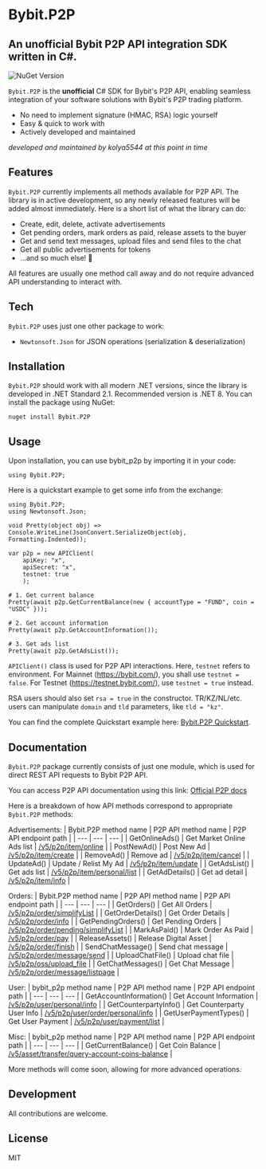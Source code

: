 # Bybit.P2P
## An unofficial Bybit P2P API integration SDK written in C#.

![NuGet Version](https://img.shields.io/nuget/v/Bybit.P2P)

`Bybit.P2P` is the **unofficial** C# SDK for Bybit's P2P API, enabling seamless integration of your software solutions with Bybit's P2P trading platform.

- No need to implement signature (HMAC, RSA) logic yourself
- Easy & quick to work with
- Actively developed and maintained

*developed and maintained by kolya5544 at this point in time*

## Features

`Bybit.P2P` currently implements all methods available for P2P API. The library is in active development, so any newly released features will be added almost immediately. Here is a short list of what the library can do:

- Create, edit, delete, activate advertisements
- Get pending orders, mark orders as paid, release assets to the buyer
- Get and send text messages, upload files and send files to the chat
- Get all public advertisements for tokens
- ...and so much else! 🌟

All features are usually one method call away and do not require advanced API understanding to interact with.

## Tech

`Bybit.P2P` uses just one other package to work:

- `Newtonsoft.Json` for JSON operations (serialization & deserialization)

## Installation

`Bybit.P2P` should work with all modern .NET versions, since the library is developed in .NET Standard 2.1. Recommended version is .NET 8. You can install the package using NuGet:
```
nuget install Bybit.P2P
```

## Usage

Upon installation, you can use bybit_p2p by importing it in your code:
```
using Bybit.P2P;
```

Here is a quickstart example to get some info from the exchange:
```
using Bybit.P2P;
using Newtonsoft.Json;

void Pretty(object obj) => Console.WriteLine(JsonConvert.SerializeObject(obj, Formatting.Indented));

var p2p = new APIClient(
    apiKey: "x",
    apiSecret: "x",
    testnet: true
    );

# 1. Get current balance
Pretty(await p2p.GetCurrentBalance(new { accountType = "FUND", coin = "USDC" }));

# 2. Get account information
Pretty(await p2p.GetAccountInformation());

# 3. Get ads list
Pretty(await p2p.GetAdsList());
```

`APIClient()` class is used for P2P API interactions. Here, `testnet` refers to environment. For Mainnet (https://bybit.com/), you shall use `testnet = false`. For Testnet (https://testnet.bybit.com/), use `testnet = true` instead.

RSA users should also set `rsa = true` in the constructor. TR/KZ/NL/etc. users can manipulate `domain` and `tld` parameters, like `tld = "kz"`.

You can find the complete Quickstart example here: [Bybit.P2P Quickstart](https://github.com/kolya5544/Bybit.P2P/tree/master/examples/Quickstart.cs).

## Documentation

`Bybit.P2P` package currently consists of just one module, which is used for direct REST API requests to Bybit P2P API.

You can access P2P API documentation using this link: [Official P2P docs](https://bybit-exchange.github.io/docs/p2p/guide)

Here is a breakdown of how API methods correspond to appropriate `Bybit.P2P` methods:

Advertisements:
| Bybit.P2P method name | P2P API method name | P2P API endpoint path |
| --- | --- | --- |
| GetOnlineAds() | Get Market Online Ads list | [/v5/p2p/item/online](https://bybit-exchange.github.io/docs/p2p/ad/online-ad-list) |
| PostNewAd() | Post New Ad | [/v5/p2p/item/create](https://bybit-exchange.github.io/docs/p2p/ad/post-new-ad) |
| RemoveAd() | Remove ad | [/v5/p2p/item/cancel](https://bybit-exchange.github.io/docs/p2p/ad/remove-ad) |
| UpdateAd() | Update / Relist My Ad | [/v5/p2p/item/update](https://bybit-exchange.github.io/docs/p2p/ad/update-list-ad) |
| GetAdsList() | Get ads list | [/v5/p2p/item/personal/list](https://bybit-exchange.github.io/docs/p2p/ad/ad-list) |
| GetAdDetails() | Get ad detail | [/v5/p2p/item/info](https://bybit-exchange.github.io/docs/p2p/ad/ad-detail) |

Orders:
| Bybit.P2P method name | P2P API method name | P2P API endpoint path |
| --- | --- | --- |
| GetOrders() | Get All Orders | [/v5/p2p/order/simplifyList](https://bybit-exchange.github.io/docs/p2p/order/order-list) |
| GetOrderDetails() | Get Order Details | [/v5/p2p/order/info](https://bybit-exchange.github.io/docs/p2p/order/order-detail) |
| GetPendingOrders() | Get Pending Orders | [/v5/p2p/order/pending/simplifyList](https://bybit-exchange.github.io/docs/p2p/order/pending-order) |
| MarkAsPaid() | Mark Order As Paid | [/v5/p2p/order/pay](https://bybit-exchange.github.io/docs/p2p/order/mark-order-as-paid) |
| ReleaseAssets() | Release Digital Asset | [/v5/p2p/order/finish](https://bybit-exchange.github.io/docs/p2p/order/release-digital-asset) |
| SendChatMessage() | Send chat message | [/v5/p2p/order/message/send](https://bybit-exchange.github.io/docs/p2p/order/send-chat-msg) |
| UploadChatFile() | Upload chat file | [/v5/p2p/oss/upload_file](https://bybit-exchange.github.io/docs/p2p/order/upload-chat-file) |
| GetChatMessages() | Get Chat Message | [/v5/p2p/order/message/listpage](https://bybit-exchange.github.io/docs/p2p/order/chat-msg) |


User:
| bybit_p2p method name | P2P API method name | P2P API endpoint path |
| --- | --- | --- |
| GetAccountInformation() | Get Account Information | [/v5/p2p/user/personal/info](https://bybit-exchange.github.io/docs/p2p/user/acct-info) |
| GetCounterpartyInfo() | Get Counterparty User Info | [/v5/p2p/user/order/personal/info](https://bybit-exchange.github.io/docs/p2p/user/counterparty-user-info) |
| GetUserPaymentTypes() | Get User Payment | [/v5/p2p/user/payment/list](https://bybit-exchange.github.io/docs/p2p/user/user-payment) |

Misc:
| bybit_p2p method name | P2P API method name | P2P API endpoint path |
| --- | --- | --- |
| GetCurrentBalance() | Get Coin Balance | [/v5/asset/transfer/query-account-coins-balance](https://bybit-exchange.github.io/docs/p2p/all-balance) |

More methods will come soon, allowing for more advanced operations.

## Development

All contributions are welcome.

## License

MIT